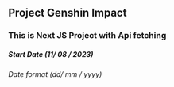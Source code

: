 ## Project Genshin Impact 
### This is Next JS Project with Api fetching

##### Start Date (11/ 08 / 2023) 
###### Date format (dd/ mm / yyyy)


